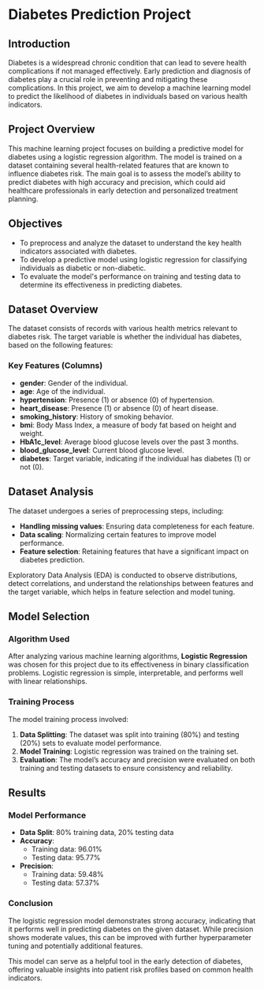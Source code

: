 # Diabetes Prediction Project

## Introduction

Diabetes is a widespread chronic condition that can lead to severe health complications if not managed effectively. Early prediction and diagnosis of diabetes play a crucial role in preventing and mitigating these complications. In this project, we aim to develop a machine learning model to predict the likelihood of diabetes in individuals based on various health indicators.

## Project Overview

This machine learning project focuses on building a predictive model for diabetes using a logistic regression algorithm. The model is trained on a dataset containing several health-related features that are known to influence diabetes risk. The main goal is to assess the model’s ability to predict diabetes with high accuracy and precision, which could aid healthcare professionals in early detection and personalized treatment planning.

## Objectives

- To preprocess and analyze the dataset to understand the key health indicators associated with diabetes.
- To develop a predictive model using logistic regression for classifying individuals as diabetic or non-diabetic.
- To evaluate the model's performance on training and testing data to determine its effectiveness in predicting diabetes.

## Dataset Overview

The dataset consists of records with various health metrics relevant to diabetes risk. The target variable is whether the individual has diabetes, based on the following features:

### Key Features (Columns)
- **gender**: Gender of the individual.
- **age**: Age of the individual.
- **hypertension**: Presence (1) or absence (0) of hypertension.
- **heart_disease**: Presence (1) or absence (0) of heart disease.
- **smoking_history**: History of smoking behavior.
- **bmi**: Body Mass Index, a measure of body fat based on height and weight.
- **HbA1c_level**: Average blood glucose levels over the past 3 months.
- **blood_glucose_level**: Current blood glucose level.
- **diabetes**: Target variable, indicating if the individual has diabetes (1) or not (0).

## Dataset Analysis

The dataset undergoes a series of preprocessing steps, including:
- **Handling missing values**: Ensuring data completeness for each feature.
- **Data scaling**: Normalizing certain features to improve model performance.
- **Feature selection**: Retaining features that have a significant impact on diabetes prediction.

Exploratory Data Analysis (EDA) is conducted to observe distributions, detect correlations, and understand the relationships between features and the target variable, which helps in feature selection and model tuning.

## Model Selection

### Algorithm Used

After analyzing various machine learning algorithms, **Logistic Regression** was chosen for this project due to its effectiveness in binary classification problems. Logistic regression is simple, interpretable, and performs well with linear relationships.

### Training Process

The model training process involved:
1. **Data Splitting**: The dataset was split into training (80%) and testing (20%) sets to evaluate model performance.
2. **Model Training**: Logistic regression was trained on the training set.
3. **Evaluation**: The model’s accuracy and precision were evaluated on both training and testing datasets to ensure consistency and reliability.

## Results

### Model Performance

- **Data Split**: 80% training data, 20% testing data
- **Accuracy**:
  - Training data: 96.01%
  - Testing data: 95.77%
- **Precision**:
  - Training data: 59.48%
  - Testing data: 57.37%

### Conclusion

The logistic regression model demonstrates strong accuracy, indicating that it performs well in predicting diabetes on the given dataset. While precision shows moderate values, this can be improved with further hyperparameter tuning and potentially additional features.

This model can serve as a helpful tool in the early detection of diabetes, offering valuable insights into patient risk profiles based on common health indicators.
